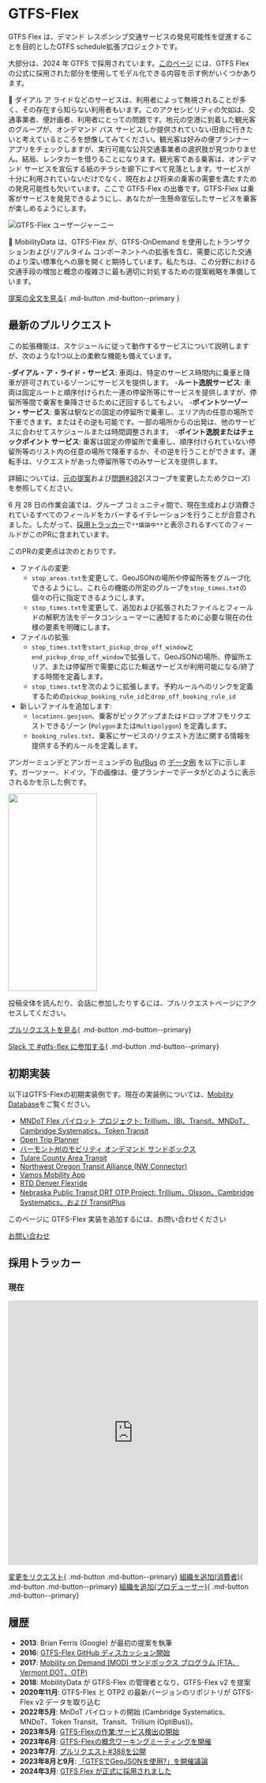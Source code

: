 # GTFS-Flex

GTFS Flex は、デマンド レスポンシブ交通サービスの発見可能性を促進することを目的としたGTFS schedule拡張プロジェクトです。

大部分は、2024 年 GTFS で採用されています。[このページ](../../../documentation/schedule/examples/flex) には、GTFS Flex の公式に採用された部分を使用してモデル化できる内容を示す例がいくつかあります。

🤔 ダイアル ア ライドなどのサービスは、利用者によって無視されることが多く、その存在すら知らない利用者もいます。このアクセシビリティの欠如は、交通事業者、便計画者、利用者にとっての問題です。地元の空港に到着した観光客のグループが、オンデマンド バス サービスしか提供されていない田舎に行きたいと考えているところを想像してみてください。観光客は好みの便プランナー アプリをチェックしますが、実行可能な公共交通事業者の選択肢が見つかりません。結局、レンタカーを借りることになります。観光客である乗客は、オンデマンド サービスを宣伝する紙のチラシを廊下にすべて見落とします。サービスが十分に利用されていないだけでなく、現在および将来の乗客の需要を満たすための発見可能性も欠いています。ここで GTFS-Flex の出番です。GTFS-Flex は乗客がサービスを発見できるようにし、あなたが一生懸命宣伝したサービスを乗客が楽しめるようにします。

<img src="../../../assets/flex-userjourney-resize.jpg" alt="GTFS-Flex ユーザージャーニー"> 

🔮 MobilityData は、GTFS-Flex が、GTFS-OnDemand を使用したトランザクションおよびリアルタイム コンポーネントへの拡張を含む、需要に応じた交通のより深い標準化への扉を開くと期待しています。私たちは、この分野における交通手段の増加と概念の複雑さに最も適切に対処するための提案戦略を準備しています。

[提案の全文を見る](https://github.com/MobilityData/gtfs-flex){ .md-button .md-button--primary }

## 最新のプルリクエスト
この拡張機能は、スケジュールに従って動作するサービスについて説明しますが、次のような1つ以上の柔軟な機能も備えています。

-**ダイアル・ア・ライド・サービス**: 車両は、特定のサービス時間内に乗車と降車が許可されているゾーンにサービスを提供します。
-**ルート逸脱サービス**: 車両は固定ルートと順序付けられた一連の停留所等にサービスを提供しますが、停留所等間で乗客を乗降させるために迂回するしてもよい。
-**ポイントツーゾーン・サービス**: 乗客は駅などの固定の停留所で乗車し、エリア内の任意の場所で下車できます。またはその逆も可能です。一部の場所からの出発は、他のサービスに合わせてスケジュールまたは時間調整されます。
-**ポイント逸脱またはチェックポイント サービス**: 乗客は固定の停留所で乗車し、順序付けられていない停留所等のリスト内の任意の場所で降車するか、その逆を行うことができます。運転手は、リクエストがあった停留所等でのみサービスを提供します。

詳細については、[元の提案](https://github.com/MobilityData/gtfs-flex/blob/master/spec/reference.md)および[問題#382](https://github.com/google/transit/issues/382)(スコープを変更したためクローズ)を参照してください。

6 月 28 日の作業会議では、グループ コミュニティ間で、現在生成および消費されているすべてのフィールドをカバーするイテレーションを行うことが合意されました。したがって、[採用トラッカー](#_3)で`**議論中**`と表示されるすべてのフィールドがこのPRに含まれています。

このPRの変更点は次のとおりです。

- ファイルの変更:
    - `stop_areas.txt`を変更して、GeoJSONの場所や停留所等をグループ化できるようにし、これらの機能の所定のグループを`stop_times.txt`の個々の行に指定できるようにします。
    - `stop_times.txt`を変更して、追加および拡張されたファイルとフィールドの解釈方法をデータコンシューマーに通知するために必要な現在の仕様の要素を明確にします。
- ファイルの拡張:
    - `stop_times.txt`を`start_pickup_drop_off_window`と`end_pickup_drop_off_window`で拡張して、GeoJSONの場所、停留所エリア、または停留所で需要に応じた輸送サービスが利用可能になる/終了する時間を定義します。
    - `stop_times.txt`を次のように拡張します。予約ルールへのリンクを定義するための`pickup_booking_rule_id`と`drop_off_booking_rule_id` 
- 新しいファイルを追加します:
    - `locations.geojson`、乗客がピックアップまたはドロップオフをリクエストできるゾーン (`Polygon`または`Multipolygon`) を定義します。
    - `booking_rules.txt`、乗客にサービスのリクエスト方法に関する情報を提供する予約ルールを定義します。

アンガーミュンデとアンガーミュンデの [RufBus](https://uvg-online.com/rufbus-angermuende/) の [データ例](https://docs.google.com/spreadsheets/d/1w5EHuHfxvejqApJFHA1Z0K2KytD9zahwbf8zyRlP_Ls/edit#gid=1451132209) を以下に示します。ガーツァー、ドイツ。下の画像は、便プランナーでデータがどのように表示されるかを示した例です。

 <img src="https://github.com/google/transit/assets/126435471/c986f79a-0164-4e38-a552-7e37405fe133" width="180" height="400"> 

投稿全体を読んだり、会話に参加したりするには、プルリクエストページにアクセスしてください。 

[プルリクエストを見る](https://github.com/google/transit/pull/388){ .md-button .md-button--primary}

[Slack で #gtfs-flex に参加する](https://share.mobilitydata.org/slack){ .md-button .md-button--primary}

## 初期実装

以下はGTFS-Flexの初期実装例です。現在の実装例については、[Mobility Database](https://mobilitydatabase.org/)をご覧ください。

- [MNDoT Flex パイロット プロジェクト: Trillium、IBI、Transit、MNDoT、Cambridge Systematics、Token Transit](https://blog.transitapp.com/case-study/mndot-gtfs-flex-bringing-rural-riders-into-the-fold/) 
- [Open Trip Planner](https://www.opentripplanner.org/)
- [バーモント州のモビリティ オンデマンド サンドボックス](https://www.connectingcommuters.org/)
- [Tulare County Area Transit](https://gotcrta.org/)
- [Northwest Oregon Transit Alliance (NW Connector)](https://nwconnector.org/other-services/)
- [Vamos Mobility App](https://vamosmobileapp.com/)
- [RTD Denver Flexride](https://www.rtd-denver.com/services/flexride)
- [Nebraska Public Transit DRT OTP Project: Trillium、Olsson、Cambridge Systematics、および TransitPlus](https://便.nebraskatransit.com/#/)

このページに GTFS-Flex 実装を追加するには、お問い合わせください

<a class="md-button md-button--primary" href=mailto:specification@mobilitydata.org>お問い合わせ</a>

## 採用トラッカー
### 現在

<iframe class="airtable-embed" src="https://airtable.com/embed/appopXWyO2ne6THIw/shrUPyCZWOWrvO2mX?backgroundColor=purple" frameborder="0" onmousewheel="" width="100%" height="533" style="background: transparent; border: 1px solid #ccc;"></iframe>

[変更をリクエスト](https://airtable.com/shrcac1fXUrMxfoDV){ .md-button .md-button--primary}
[組織を追加(消費者)](https://airtable.com/shrgnVR5Su9tkHvUv){ .md-button .md-button--primary}
[組織を追加(プロデューサー)](https://airtable.com/shrsU4idBtcLuRuwZ){ .md-button .md-button--primary}

## 履歴

- **2013**: Brian Ferris (Google) が最初の提案を執筆
- **2016**: <a href="https://github.com/MobilityData/gtfs-flex/tree/master" target="_blank">GTFS-Flex GitHub ディスカッション開始</a>
- **2017**: <a href="https://www.oregon.gov/odot/RPTD/RPTD%20Document%20Library/GTFS-Flex-N-CATT.pdf" target="_blank">Mobility on Demand (MOD) サンドボックス プログラム (FTA、Vermont DOT、OTP)</a>
- **2018**: MobilityData が GTFS-Flex の管理者となり、GTFS-Flex v2 を提案
- **2020年11月**: GTFS-Flex と OTP2 の最新バージョンのリポジトリが GTFS-Flex v2 データを取り込む
- **2022年5月**: MnDoT パイロットの開始 (Cambridge Systematics、MNDoT、Token Transit、Transit、Trillium (OptiBus))。
- **2023年5月**: <a href="https://github.com/google/transit/issues/382" target="_blank">GTFS-Flexの作業:サービス検出の開始</a>
- **2023年6月**: <a href="https://mobilitydata.org/recap-mobilitydata-working-meeting-gtfs-flex-service-discovery/" target="_blank">GTFS-Flexの概念ワーキングミーティングを開催</a>
- **2023年7月**: <a href="https://github.com/google/transit/pull/388" target="_blank">プルリクエスト#388を公開</a>
- **2023年8月と9月**: <a href="https://github.com/google/transit/pull/388" target="_blank">「GTFSでGeoJSONを使用?」を開催議論</a>
- **2024年3月**: <a href="https://github.com/google/transit/pull/433" target="_blank">GTFS Flex が正式に採用されました</a>
